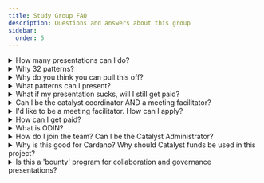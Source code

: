 ```yaml
---
title: Study Group FAQ
description: Questions and answers about this group
sidebar:
  order: 5
---
```


<details>
  <summary>How many presentations can I do?</summary>
  <p>A single person can only research and present 5 presentation.  Max 5 presentations per person. We are trying to do 32 presentations in 16 meetings over 4 months. The lowest number of presenters would be 6. The highest number of presenters would be - theorically - 32.</p>
</details>

<details>
  <summary>Why 32 patterns?</summary>
  <p>Why not? And, there are 79 S3 patterns but we aren't limited to those patterns. We think we can make an impact over 4 months of weekly, 60 minute meetings, where we do 2 presentations per meeting.</p>
</details>

<details>
  <summary>Why do you think you can pull this off?</summary>
  <p>Well, we are doing it weekly now, but we think with funding we can grow our community and impact.  Check out more about ODIN at https://odin.eco</p>
</details>

<details>
  <summary>What patterns can I present?</summary>
  <p>We use the S3 patterns as a base but any published and valid pattern will work. In Fund13 we are focused on the concepts and principles of CIP-1694</p>
</details>

<details>
  <summary>What if my presentation sucks, will I still get paid?</summary>
  <p>Maybe. Let us decide if it sucks. The real goal isn't a fancy presentation but a true learning experience for you (the presenter) and us (the community).</p>
</details>

<details>
  <summary>Can I be the catalyst coordinator AND a meeting facilitator?</summary>
  <p>Yep, everyone can hold multiple roles and hold them one or more times.</p>
</details>

<details>
  <summary>I'd like to be a meeting facilitator. How can I apply?</summary>
  <p>Just come to an ODIN S3 Meeting and let us know your intention.  You can join our discord and get to know us better.</p>
</details>

<details>
  <summary>How can I get paid?</summary>
  <p>For the time being, just send an address and the administrator will make payment transactions at each milestone.</p>
</details>

<details>
  <summary>What is ODIN?</summary>
  <p>ODIN is a group that helps people work together better by using new and fair ways to make decisions and get things done. They want to replace old, top-down methods with more inclusive and efficient ones, so everyone can have a say and contribute easily. ODIN's goal is to empower people and organizations to solve problems together and set a new example for teamwork and decision-making in the digital world. <a href="https://www.odin.eco/">See more at https://www.odin.eco/</a></p>
</details>

<details>
  <summary>How do I join the team? Can I be the Catalyst Administrator?</summary>
  <p>Simply attend one of the two ODIN meetings held each week and ask to be a part. Nori is doing the Catalyst reporting to begin the project, but if you have the skill and desire, I'm sure he would consider the request and appreciate the help.</p>
</details>

<details>
  <summary>Why is this good for Cardano? Why should Catalyst funds be used in this project?</summary>
  <p>With Voltaire coming online, we will need better habits of decision making and collaboration. This project will help by giving our community the experience and exposure to new habits and creating the opportunity to practice them.</p>
</details>

<details>
  <summary>Is this a 'bounty' program for collaboration and governance presentations?</summary>
  <p>Yeah, basically.</p>
</details>
